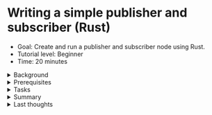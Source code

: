 # Writing a simple publisher and subscriber (Rust)
* Goal: Create and run a publisher and subscriber node using Rust.
* Tutorial level: Beginner
* Time: 20 minutes
<details><summary>Background</summary>

In this tutorial you will create a pair of 
[nodes](https://docs.ros.org/en/humble/Tutorials/Beginner-CLI-Tools/Understanding-ROS2-Nodes/Understanding-ROS2-Nodes.html) that pass information to each other via a 
[topic](https://docs.ros.org/en/humble/Tutorials/Beginner-CLI-Tools/Understanding-ROS2-Topics/Understanding-ROS2-Topics.html) in the form of string messages. The example used here is a simple "talker" and "listener" system; one node publishes data and the other subscribes to the topic to receive that data.

Since Rust doesn't have inheritance, it's not possible to inherit from `Node` as is common practice in [`rclcpp`](https://docs.ros.org/en/humble/Tutorials/Beginner-Client-Libraries/Writing-A-Simple-Cpp-Publisher-And-Subscriber.html) or [`rclpy`](https://docs.ros.org/en/humble/Tutorials/Beginner-Client-Libraries/Writing-A-Simple-Py-Publisher-And-Subscriber.html).

The code used in these examples can be found [here](https://gitlab.com/ros21923912/simple_ros2_node/-/tree/more_simple_nodes?ref_type=heads)  
<div style="margin-left:20px;">
<details><summary>Side-note on dependencies</summary>

You may be wondering why you can't just add all your ROS2-specific dependencies to `Cargo.toml` with `cargo add YOUR_DEPENDENCIES` and have to edit this file manually. Here is why:
Almost none of the ROS2 dependencies you'll need for your ROS2 Rust node development currently exist on [crates.io](https://crates.io/), the main source for Rust depencies. So the add command simply can't find the dependency targets. What colcon does by compiling the ROS2 Rust dependencies and your ROS2 Rust project is redirect the cargo search for dependencies directly into your `workspace/install` folder, where it'll find locally generated Rust projects to use as dependencies. In particular, almost all message types will be called as dependencies for your ROS2 Rust project this way.

</details></div>

</details>

<details><summary>Prerequisites </summary> 

Basic concepts of development with ROS2 should be known:
* [workspaces](https://docs.ros.org/en/humble/Tutorials/Beginner-Client-Libraries/Creating-A-Workspace/Creating-A-Workspace.html)
* [packages](https://docs.ros.org/en/humble/Tutorials/Beginner-Client-Libraries/Creating-Your-First-ROS2-Package.html).

A basic understanding of [Rust](https://doc.rust-lang.org/book/) is recommended, but not entirely necessary.
Before developing [ros2-rust](https://github.com/ros2-rust/ros2_rust) nodes, you must follow the 
[installation instructions](https://github.com/ros2-rust/ros2-rust/blob/main/README.md) for [`rclrs`](https://docs.rs/rclrs/latest/rclrs/).


</details>

<details><summary>Tasks </summary> 
<div style="margin-left:20px;"><details><summary>Create a Package</summary>

Currently, building a package for ros2-rust is different 
from building packages for [Python](https://docs.ros.org/en/humble/Tutorials/Beginner-Client-Libraries/Writing-A-Simple-Py-Publisher-And-Subscriber.html) or [C/C++](https://docs.ros.org/en/humble/Tutorials/Beginner-Client-Libraries/Writing-A-Simple-Cpp-Publisher-And-Subscriber.html).  

First, you'll need to create and go into a standard [cargo](https://doc.rust-lang.org/cargo/) 
project as follows:
```
cargo new your_package_name && cd your_package_name
```
In the [`Cargo.toml`](https://doc.rust-lang.org/book/ch01-03-hello-cargo.html) file, add a dependency on `rclrs = "*"` and `std_msgs = "*"` by editing this file. For a full Introduction into Rust, please read the very good [Rust book](https://doc.rust-lang.org/book/title-page.html). Your `Cargo.toml` could now look like this:
```
[package]
name = "your_package_name"
version = "0.1.0"
edition = "2021"

# See more keys and their definitions at https://doc.rust-lang.org/cargo/reference/manifest.html

[dependencies]
rclrs = "*"
std_msgs = "*"
```


Additionally, create a new `package.xml` if you want your node to be buildable with [`colcon`](https://colcon.readthedocs.io/en/released/user/installation.html). Make sure to change the build type to `ament_cargo` and to include the two packages mentioned above in the dependencies, as such:
```xml
<package format="3">
  <name>your_package_name</name>
  <version>0.0.0</version>
  <description>TODO: Package description.</description>
  <maintainer email="user@todo.todo">user</maintainer>
  <license>TODO: License declaration.</license>

  <depend>rclrs</depend>
  <depend>std_msgs</depend>

  <export>
    <build_type>ament_cargo</build_type>
  </export>
</package>
```
By taking a look at your package, for example by typing [`tree .`](https://www.geeksforgeeks.org/tree-command-unixlinux/) inside your package, and you'll see a structure similar to the following:  
```
├── Cargo.toml
├── package.xml
└── src
    └── main.rs

2 directories, 3 files
```
Of course, you can use any capable editor or even your file explorer to do this.  

</details>

<details><summary>Write the publisher node</summary>

To construct a node, replace the code in your `main.rs` file with the [following](https://gitlab.com/ros21923912/simple_ros2_node/-/blob/more_simple_nodes/src/simple_publisher.rs?ref_type=heads):  
```
/// Creates a SimplePublisherNode, initializes a node and publisher, and provides
/// methods to publish a simple "Hello World" message on a loop in separate threads.

/// Imports the Arc type from std::sync, used for thread-safe reference counting pointers,
/// and the StringMsg message type from std_msgs for publishing string messages.
use std::{sync::Arc,time::Duration,iter,thread};
use rclrs::{RclrsError,QOS_PROFILE_DEFAULT,Context,create_node,Node,Publisher};
use std_msgs::msg::String as StringMsg;
// / SimplePublisherNode struct contains node and publisher members.
// / Used to initialize a ROS 2 node and publisher, and publish messages.
struct SimplePublisherNode {
    node: Arc<Node>,
    _publisher: Arc<Publisher<StringMsg>>,
}
/// An impl block in Rust defines methods or associated functions for a specific type.
///
/// The `new` function takes a context and returns a Result containing the
/// initialized SimplePublisherNode or an error. It creates a node with the
/// given name and creates a publisher on the "publish_hello" topic.
///
/// The SimplePublisherNode contains the node and publisher members.
impl SimplePublisherNode {
    /// Creates a new SimplePublisherNode by initializing a node and publisher.
    ///
    /// This function takes a context and returns a Result containing the
    /// initialized SimplePublisherNode or an error. It creates a node with the
    /// given name and creates a publisher on the "publish_hello" topic.
    ///
    /// The SimplePublisherNode contains the node and publisher members.
    fn new(context: &Context) -> Result<Self,RclrsError> {
        let node = create_node(context, "simple_publisher").unwrap();
        let _publisher = node
            .create_publisher("publish_hello", QOS_PROFILE_DEFAULT)
            .unwrap();
        Ok(Self { node, _publisher, })
    }

    /// Publishes a "Hello World" message on the publisher.
    ///
    /// Creates a StringMsg with "Hello World" as the data, publishes it on
    /// the `_publisher`, and returns a Result. This allows regularly publishing
    /// a simple message on a loop.
    fn publish_data(&self,increment:i32) -> Result<i32,RclrsError> {

        let msg: StringMsg = StringMsg {
            data: format!("Hello World {}",increment),
        };
        self._publisher.publish(msg).unwrap();
        Ok(increment+1_i32)
    }
}

/// The main function initializes a ROS 2 context, node and publisher,
/// spawns a thread to publish messages repeatedly, and spins the node
/// to receive callbacks.
/// 
/// It creates a context, initializes a SimplePublisherNode which creates
/// a node and publisher, clones the publisher to pass to the thread,  
/// spawns a thread to publish "Hello World" messages repeatedly, and
/// calls spin() on the node to receive callbacks. This allows publishing
/// messages asynchronously while spinning the node.
fn main() -> Result<(),RclrsError> {
    let context = Context::new(std::env::args()).unwrap();
    let publisher = Arc::new(SimplePublisherNode::new(&context).unwrap());
    let publisher_other_thread = Arc::clone(&publisher);
    let mut count: i32=0;
    thread::spawn(move || -> () {
        iter::repeat(()).for_each(|()| {
            thread::sleep(Duration::from_millis(1000));
            count=publisher_other_thread.publish_data(count).unwrap();
        });
    });
    rclrs::spin(publisher.node.clone())
}
```

<details><summary>Examining the code in detail:</summary>

#### The first 3 lines of the Rust code imports tools for thread synchronization, time handling, iteration, threading, ROS 2 communication, and string message publishing.
```
use std::{sync::Arc,time::Duration,iter,thread};
use rclrs::{RclrsError,QOS_PROFILE_DEFAULT,Context,create_node,Node,Publisher};
use std_msgs::msg::String as StringMsg;
```
* use std::{sync::Arc, time::Duration, iter, thread};: Imports specific features from the standard library: 
    - Arc is for thread-safe shared ownership of data. 
    - Duration represents a time span. 
    - iter provides tools for working with iterators. - thread enables creating and managing threads.
* use rclrs::{RclrsError, QOS_PROFILE_DEFAULT, Context, create_node, Node, Publisher};: 
    - Imports elements for ROS 2 communication: 
        - RclrsError for handling errors. 
        - QOS_PROFILE_DEFAULT for default Quality of Service settings. 
        - Context, create_node, Node, Publisher are for ROS 2 node creation and publishing. publishing.
* use std_msgs::msg::String as StringMsg;: Imports the StringMsg type for publishing string messages.  

#### Next, this structure defines a SimplePublisherNode which holds references to a ROS 2 node and a publisher for string messages.
```
struct SimplePublisherNode {
    node: Arc<Node>,
    _publisher: Arc<Publisher<StringMsg>>,
}
```
1. Structure:  
struct SimplePublisherNode: This line defines a new struct named SimplePublisherNode. It serves as a blueprint for creating objects that hold information related to a simple publisher node in ROS 2.  

2. Members:
* node: Arc<Node>: This member stores a reference to a ROS 2 node, wrapped in an Arc (Atomic Reference Counted) smart pointer. This allows for safe sharing of the node reference across multiple threads.  
* _publisher: Arc<Publisher<StringMsg>>: This member stores a reference to a publisher specifically for string messages (StringMsg), also wrapped in an Arc for thread safety. The publisher is responsible for sending string messages to other nodes in the ROS 2 system.  
3. This code defines methods for the SimplePublisherNode struct. The new method creates a ROS 2 node and publisher, storing them in the struct. The publish_data method publishes a string message with a counter and returns the incremented counter.
```
impl SimplePublisherNode {
    fn new(context: &Context) -> Result<Self,RclrsError> {
        let node = create_node(context, "simple_publisher").unwrap();
        let _publisher = node
            .create_publisher("publish_hello", QOS_PROFILE_DEFAULT)
            .unwrap();
        Ok(Self { node, _publisher, })
    }
    fn publish_data(&self,increment:i32) -> Result<i32,RclrsError> {

        let msg: StringMsg = StringMsg {
            data: format!("Hello World {}",increment),
        };
        self._publisher.publish(msg).unwrap();
        Ok(increment+1_i32)
    }
}
```

1. Implementation Block:   
`impl SimplePublisherNode { ... }`: This line indicates that methods are being defined for the `SimplePublisherNode` struct.  
2. Constructor Method:  
* `fn new(context: &Context) -> Result<Self, RclrsError> { ... }`: This method serves as a constructor for creating instances of SimplePublisherNode.  
    * It takes a Context object as input, which is necessary for interacting with the ROS 2 syste.  
    * It returns a Result type, indicating either a successful Self (the created SimplePublisherNode object) or an RclrsError if something goes wrong.  
    * Inside the new method:  
        * `let node = create_node(context, "simple_publisher").unwrap();`: Creates a new ROS 2 node named "simple_publisher" within the given context. The unwrap() unwraps the result, handling any errors immediately by forcing the program to abort (`panic`) if something goes wrong. Since our code can't function properly if the node is not able to be created, this is a valid error-handling response for our use-case.  
        * `let _publisher = node.create_publisher("publish_hello", QOS_PROFILE_DEFAULT).unwrap();`: Creates a publisher for string messages on the topic "publish_hello" with default quality of service settings.  
        * `Ok(Self { node, _publisher, })`: Returns an `Ok` Result with the newly created SimplePublisherNode object, containing the node and publisher references.  
3. Publishing Method:
* `fn publish_data(&self, increment: i32) -> Result<i32, RclrsError> { ... }`: This method publishes a string message and increments a counter.
    * It takes an inkrement value (an integer) as input, which is used for counting purposes within the message content.
    * It also returns a Result type, indicating either the incremented value or an RclrsError if publishing fails.
    * Inside the publish_data method:
        * `let msg: StringMsg = StringMsg { data: format!("Hello World {}", increment), };`: Creates a string message with the content "Hello World" followed by the inkrement value.
        * self._publisher.publish(msg).unwrap();: Publishes the created message onto the topic associated with the publisher.
        * Ok(increment + 1_i32): Returns a Result with the incremented increment value.  

#### The main Method creates a ROS 2 node that publishes string messages at a rate of 1 Hz.

```
fn main() -> Result<(),RclrsError> {
    let context = Context::new(std::env::args()).unwrap();
    let publisher = Arc::new(SimplePublisherNode::new(&context).unwrap());
    let publisher_other_thread = Arc::clone(&publisher);
    let mut count: i32=0;
    thread::spawn(move || -> () {
        iter::repeat(()).for_each(|()| {
            thread::sleep(Duration::from_millis(1000));
            count=publisher_other_thread.publish_data(count).unwrap();
        });
    });
    rclrs::spin(publisher.node.clone())
}
```

1. Main Function:
* `fn main() -> Result<(), RclrsError> { ... }`: This defines the main entry point of the program. It returns a Result type, indicating either successful execution or an RclrsError.

2. Context and Node Setup:

* `let context = Context::new(std::env::args()).unwrap();`: Creates a ROS 2 context using command-line arguments.
* `let publisher = Arc::new(SimplePublisherNode::new(&context).unwrap());`:
    * Creates an [Arc (atomic reference counted)](https://doc.rust-lang.org/std/sync/struct.Arc.html) pointer to a `SimplePublisherNode` object.
    * Calls the new method on SimplePublisherNode to construct the node and publisher within the context.

3. Thread and Iterator:
* `let publisher_other_thread = Arc::clone(&publisher);`: Clones the shared publisher pointer for use in a separate thread.
* `let mut iterator: i32 = 0;`: Initializes a counter variable for message content.
* `thread::spawn(move || -> () { ... });`: Spawns a new thread with a closure: `iter::repeat(()).for_each(|()| { ... });`: Creates an infinite loop using `iter::repeat`.

4. Publishing Loop within Thread:

* `thread::sleep(Duration::from_millis(1000));`: Pauses the thread for 1 second (1 Hz publishing rate).
* `iterator = publisher_other_thread.publish_data(iterator).unwrap();`: Calls the publish_data method on the publisher_other_thread to publish a message with the current counter value. Increments the iterator for the next message.

5. Main Thread Spin:
* `rclrs::spin(publisher.node.clone());`: Keeps the main thread running, processing ROS 2 events and messages. Uses a cloned reference to the node to ensure it remains active even with other threads.

</details>
</details>
<details><summary>Having several ROS2 Rust nodes in one Package</summary>

Of course, you can write for each node you want to implement its own package, and that can have it's advantages. I implore you to use some cargo tricks and add some binary targets to your `cargo.toml`. That could look like this:
```
[package]
name = "your_package_name"
version = "0.1.0"
edition = "2021"

# See more keys and their definitions at https://doc.rust-lang.org/cargo/reference/manifest.html
[[bin]]
name="simple_publisher"
path="src/main.rs"
[dependencies]
rclrs = "*"
std_msgs = "*"
```
You'll find the name of your executable and the corresponding file name under the `[[bin]]` tag. As you can see, the filename and the name you want to call your node don't have to match. Please remember to include your executable name with snake_cases. The Rust compiler will be a bit grumpy if you don't.  
Now, by recompiling the package from the previous chapter and making it usable:  
```
cd ${MainFolderOfWorkspace}
colcon build
source install/setub.bash
```
Running the node will look like this:
```
ros2 run your_package_name simple_publisher
```
As you can see, you are now calling your node by the name declared in `[[bin]]` using the `name` variable.

</details>
<details><summary>Write the subscriber node</summary> 

Of course, you can implement a new ROS2 Rust package for this node. You can find out how to do this in the section called 'Create a package'.
Or you can add a new binary target to your package. To do so, just add a new `<file>.rs` to your source directory - for simplicity I'll call this file `simple_subscriber.rs` - and add a corresponding binary target to your `Cargo.toml`:
```
[[bin]]
name="simple_subscriber"
path="src/simple_subscriber.rs"
```
To construct the subscriber node, put the [following](https://gitlab.com/ros21923912/simple_ros2_node/-/blob/more_simple_nodes/src/simple_subscriber.rs?ref_type=heads) code into a file.rs - in my case its the `src/simple_subscriber.rs`:
```
use rclrs::{create_node, Context, Node, RclrsError, Subscription, QOS_PROFILE_DEFAULT};
use std::{
    env,
    iter,thread,
    sync::{Arc, Mutex},
    time::Duration,
};
use std_msgs::msg::String as StringMsg;
/// A simple ROS2 subscriber node that receives and prints "hello" messages.
///
/// This node creates a subscription to the "publish_hello" topic and prints the
/// received messages to the console. It runs the subscription in a separate
/// thread, while the main thread calls `rclrs::spin()` to keep the node running.
pub struct SimpleSubscriptionNode {
    node: Arc<Node>,
    _subscriber: Arc<Subscription<StringMsg>>,
    data: Arc<Mutex<Option<StringMsg>>>,
}
/// Implements a simple ROS2 subscriber node that receives and prints "hello" messages.
///
/// The `SimpleSubscriptionNode` creates a subscription to the "publish_hello" topic and
/// prints the received messages to the console. It runs the subscription in a separate
/// thread, while the main thread calls `rclrs::spin()` to keep the node running.
///
/// The `new` function creates the node and the subscription, and returns a `SimpleSubscriptionNode`
/// instance. The `data_callback` function can be used to access the latest received message.
impl SimpleSubscriptionNode {
    fn new(context: &Context) -> Result<Self, RclrsError> {
        let node = create_node(context, "simple_subscription").unwrap();
        let data: Arc<Mutex<Option<StringMsg>>> = Arc::new(Mutex::new(None));
        let data_mut: Arc<Mutex<Option<StringMsg>>> = Arc::clone(&data);
        let _subscriber = node
            .create_subscription::<StringMsg, _>(
                "publish_hello",
                QOS_PROFILE_DEFAULT,
                move |msg: StringMsg| {
                    *data_mut.lock().unwrap() = Some(msg);
                },
            )
            .unwrap();
        Ok(Self {
            node,
            _subscriber,
            data,
        })
    }
    fn data_callback(&self) -> Result<(), RclrsError> {
        if let Some(data) = self.data.lock().unwrap().as_ref() {
            println!("{}", data.data);
        } else {
            println!("No message available yet.");
        }
        Ok(())
    }
}
/// The `main` function creates a new ROS2 context, a `SimpleSubscriptionNode` instance, and starts a separate thread to periodically call the `data_callback` method on the subscription. The main thread then calls `rclrs::spin()` to keep the node running and receive messages.
///
/// The separate thread is used to ensure that the `data_callback` method is called regularly, even if the main thread is blocked in `rclrs::spin()`. This allows the subscriber to continuously process and print the received "hello" messages.
fn main() -> Result<(), RclrsError> {
    let context = Context::new(env::args()).unwrap();
    let subscription = Arc::new(SimpleSubscriptionNode::new(&context).unwrap());
    let subscription_other_thread = Arc::clone(&subscription);
    thread::spawn(move || -> () {
        iter::repeat(()).for_each(|()| {
            thread::sleep(Duration::from_millis(1000));
            subscription_other_thread.data_callback().unwrap()
        });
    });
    rclrs::spin(subscription.node.clone())
}
```
<details><summary>Examining the code in detail:</summary>

#### The main Construct:
```
pub struct SimpleSubscriptionNode {
    node: Arc<Node>,
    _subscriber: Arc<Subscription<StringMsg>>,
    data: Arc<Mutex<Option<StringMsg>>>,
}
```
Instead of a Publisher, there is a Subscription object in the Subscriber node. The data needs to be an `Arc<Mutex<Option<StringMsg>>>` because there can be errors in the data transfer process and this can be caught by including the value of the incoming subscription in an optional.
#### This code defines a function named new that likely creates an instance of some SimpleSubscriptionNode.
```
    fn new(context: &Context) -> Result<Self, RclrsError> {
        let node = create_node(context, "simple_subscription").unwrap();
        let data: Arc<Mutex<Option<StringMsg>>> = Arc::new(Mutex::new(None));
        let data_mut: Arc<Mutex<Option<StringMsg>>> = Arc::clone(&data);
        let _subscriber = node
            .create_subscription::<StringMsg, _>(
                "publish_hello",
                QOS_PROFILE_DEFAULT,
                move |msg: StringMsg| {
                    *data_mut.lock().unwrap() = Some(msg);
                },
            )
            .unwrap();
        Ok(Self {
            node,
            _subscriber,
            data,
        })
    }

```
A few special features:
1. Initializing Shared Data:
    * `let data: Arc<Mutex<Option<StringMsg>>> = Arc::new(Mutex::new(None));`
        This line creates a shared data structure that will hold the received message.
        * `Arc<Mutex<Option<StringMsg>>>`: This is a complex type combining several functionalities:  
            * `Arc<T>`: An atomically reference-counted pointer (Arc) allows multiple parts of the code to safely access the same data (T).
            * `Mutex<T>`: A mutual exclusion lock (`Mutex`) ensures only one thread can modify the data (`T`) at a time, preventing race conditions.  
            * `Option<StringMsg>`: This represents an optional value that can either hold a message of type `StringMsg` or be `None` if no message has been received yet.
    * `Arc::new(Mutex::new(None))`: This creates a new instance of `Arc<Mutex<Option<StringMsg>>>` and initializes the inner `Mutex` with `None`.
2. Creating a Subscription:
    * `let _subscriber = node.create_subscription::<StringMsg, _>(...`
        This line attempts to create a subscription using the created ROS node (`node`).
        * `create_subscription`: This is creates a subscription to a specific topic.
        * `<StringMsg, _>`: This specifies the type of message the subscription is interested in (`StringMsg`) and a placeholder (`_`) for the callback closure type.
            `"publish_hello"`: This is the name of the ROS topic this node wants to subscribe to. Messages of type StringMsg are expected on this topic.  
        * `move |msg: StringMsg| { ... }`: This is a [closure](https://doc.rust-lang.org/book/ch13-01-closures.html) (anonymous function) that will be called whenever a new message arrives on the subscribed topic.
        * `msg: StringMsg`: This parameter receives the received message of type `StringMsg`. The closure body (`{...}`) uses the `Mutex` to access and update the shared data (`data_mut`) with the received message.  
3. Cloning the Shared Data:
    * `let data_mut: Arc<Mutex<Option<StringMsg>>> = Arc::clone(&data)`; This line creates another `Arc` reference (`data_mut`) pointing to the same underlying data structure as data. This allows the closure to access and modify the shared data.
#### this function provides a way to access and potentially use the received message data stored within the `Arc<Mutex<Option<StringMsg>>>` member variable of the struct. It checks if a message exists, prints it if available, or informs the user there's no message yet.
```
fn data_callback(&self) -> Result<(), RclrsError> {
    if let Some(data) = self.data.lock().unwrap().as_ref() {
         println!("{}", data.data);
    } else {
        println!("No message available yet.");
    }
    Ok(())
}

```
A few special features:


1. Checking for Received Message:
    * `if let Some(data) = self.data.lock().unwrap().as_ref() { ... }`: This is an if-let statement used for pattern matching on optional values.
    * `self.data`: This accesses the member variable data of the struct (likely the `Arc<Mutex<Option<StringMsg>>>` created earlier).
    * `.lock().unwrap()`: This calls the lock method on the `Mutex` to gain exclusive access to the shared data. If another thread already holds the lock, lock might block until the lock is released.
        `.as_ref()`: This converts the borrowed `MutexGuard` (returned by `.lock()`) into a reference to the inner value (`Option<StringMsg>`).
    * `Some(data)`: This pattern attempts to match the value inside the Option with `Some(data)`. If there's a message (`Some(data)`), the code block after the if is executed, and data is bound to the actual message content of type `StringMsg`.

</details>
</details>
<details><summary>Build and Run</summary>

Once you have implemented the code, you are ready to make it runnable:
```
cd ${MainFolderOfWorkspace}
colcon build
```
Please note that you'll need to run your nodes in separate terminals. In each terminal, you'll need to source your ROS2 installation separately. So for each of the two nodes you've built so far, open a terminal and type the following:
```
cd ${MainFolderOfWorkspace}
source install/setup.bash
ros2 run your_package_name your_node_name
```
In my case, the nodes are called `simple_publisher` and `simple_subscriber`. You can name your nodes whatever you like. It is important that the publisher and subscriber use the same topic type and name.
If you haven't had any errors so far and have successfully started the Publisher and Subscriber, you should see something similar in the Subscriber's Terminal window:
```
Hello World 230
Hello World 231
Hello World 232
Hello World 233
Hello World 234
Hello World 235
Hello World 236
Hello World 237
Hello World 238
Hello World 239
Hello World 240
Hello World 241
Hello World 242
Hello World 243
Hello World 244
Hello World 245
Hello World 246
```
My nodes have been running for some time.
Enter `Ctrl+C` in each terminal to stop the nodes from spinning.
</details></div>
</details>

<details><summary>Summary</summary>

You created two nodes to publish and subscribe to data over a topic. Before running them, you added their dependencies and entry points to the package configuration files.

</details></details>

<details><summary>Last thoughts</summary>

At the end of the day, tools must not only work more safely and efficiently from a purely rational point of view, but they must also give the end user, as well as the developer, a good time. Hopefully you had fun developing the two nodes. Without fun, software development can be boring and will often prevent you from using this tool again. 

</details>
